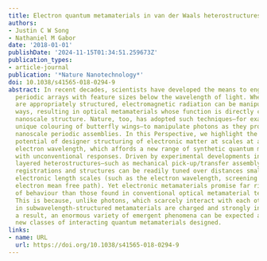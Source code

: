 ```yaml
---
title: Electron quantum metamaterials in van der Waals heterostructures
authors:
- Justin C W Song
- Nathaniel M Gabor
date: '2018-01-01'
publishDate: '2024-11-15T01:34:51.259673Z'
publication_types:
- article-journal
publication: '*Nature Nanotechnology*'
doi: 10.1038/s41565-018-0294-9
abstract: In recent decades, scientists have developed the means to engineer synthetic
  periodic arrays with feature sizes below the wavelength of light. When such features
  are appropriately structured, electromagnetic radiation can be manipulated in unusual
  ways, resulting in optical metamaterials whose function is directly controlled through
  nanoscale structure. Nature, too, has adopted such techniques—for example in the
  unique colouring of butterfly wings—to manipulate photons as they propagate through
  nanoscale periodic assemblies. In this Perspective, we highlight the intriguing
  potential of designer structuring of electronic matter at scales at and below the
  electron wavelength, which affords a new range of synthetic quantum metamaterials
  with unconventional responses. Driven by experimental developments in stacking atomically
  layered heterostructures—such as mechanical pick-up/transfer assembly—atomic-scale
  registrations and structures can be readily tuned over distances smaller than characteristic
  electronic length scales (such as the electron wavelength, screening length and
  electron mean free path). Yet electronic metamaterials promise far richer categories
  of behaviour than those found in conventional optical metamaterial technologies.
  This is because, unlike photons, which scarcely interact with each other, electrons
  in subwavelength-structured metamaterials are charged and strongly interact. As
  a result, an enormous variety of emergent phenomena can be expected and radically
  new classes of interacting quantum metamaterials designed.
links:
- name: URL
  url: https://doi.org/10.1038/s41565-018-0294-9
---
```

